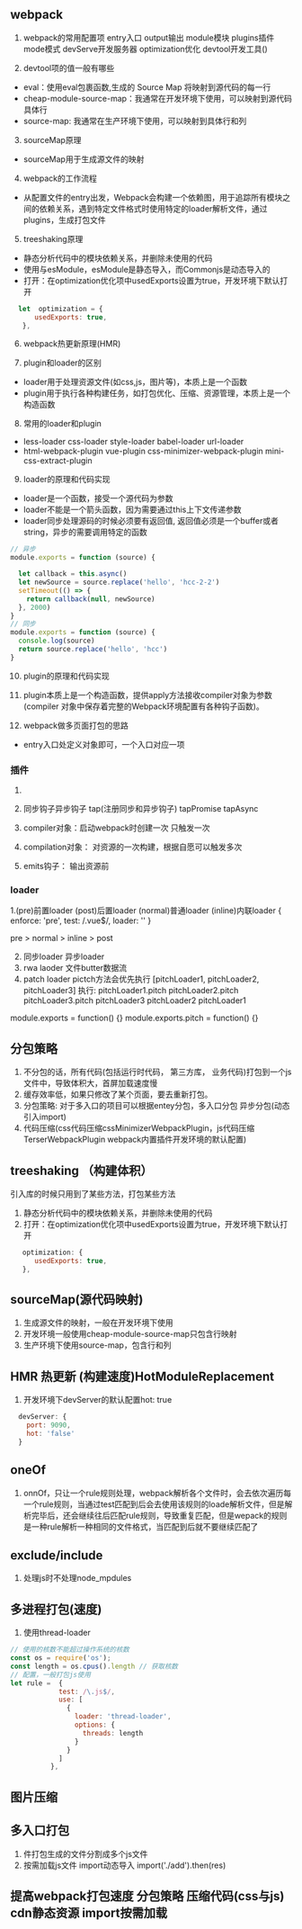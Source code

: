 ## webpack
1. webpack的常用配置项
entry入口 output输出 module模块 plugins插件 mode模式 devServe开发服务器 optimization优化 devtool开发工具()

2. devtool项的值一般有哪些
- eval：使用eval包裹函数,生成的 Source Map 将映射到源代码的每一行
- cheap-module-source-map：我通常在开发环境下使用，可以映射到源代码具体行
- source-map: 我通常在生产环境下使用，可以映射到具体行和列

3. sourceMap原理
- sourceMap用于生成源文件的映射


4. webpack的工作流程
- 从配置文件的entry出发，Webpack会构建一个依赖图，用于追踪所有模块之间的依赖关系，遇到特定文件格式时使用特定的loader解析文件，通过plugins，生成打包文件

5. treeshaking原理
- 静态分析代码中的模块依赖关系，并删除未使用的代码
- 使用与esModule，esModule是静态导入，而Commonjs是动态导入的
- 打开：在optimization优化项中usedExports设置为true，开发环境下默认打开
```js
  let  optimization = {
      usedExports: true,
   },
```


6. webpack热更新原理(HMR)




7. plugin和loader的区别
- loader用于处理资源文件(如css,js，图片等)，本质上是一个函数
- plugin用于执行各种构建任务，如打包优化、压缩、资源管理，本质上是一个构造函数


8. 常用的loader和plugin
- less-loader css-loader style-loader babel-loader url-loader 
- html-webpack-plugin vue-plugin css-minimizer-webpack-plugin mini-css-extract-plugin


9. loader的原理和代码实现
- loader是一个函数，接受一个源代码为参数
- loader不能是一个箭头函数，因为需要通过this上下文传递参数
- loader同步处理源码的时候必须要有返回值, 返回值必须是一个buffer或者string，异步的需要调用特定的函数
```js
// 异步
module.exports = function (source) {

  let callback = this.async()
  let newSource = source.replace('hello', 'hcc-2-2')
  setTimeout(() => {
    return callback(null, newSource)
  }, 2000)
}
// 同步
module.exports = function (source) {
  console.log(source)
  return source.replace('hello', 'hcc')
}
```

10. plugin的原理和代码实现
1. plugin本质上是一个构造函数，提供apply方法接收compiler对象为参数(compiler 对象中保存着完整的Webpack环境配置有各种钩子函数)。


11. webpack做多页面打包的思路
- entry入口处定义对象即可，一个入口对应一项

### 插件
1. 
1. 同步钩子异步钩子 tap(注册同步和异步钩子) tapPromise tapAsync
2. compiler对象：启动webpack时创建一次 只触发一次
2. compilation对象： 对资源的一次构建，根据自愿可以触发多次

4. emits钩子： 输出资源前


### loader
1.(pre)前置loader  (post)后置loader  (normal)普通loader   (inline)内联loader
     { 
        enforce: 'pre',
        test: /\.vue$/,
        loader: ''
      }

pre > normal > inline > post

2. 同步loader  异步loader
3. rwa laoder 文件butter数据流
4. patch loader  pictch方法会优先执行
[pitchLoader1, pitchLoader2, pitchLoader3]
执行: pitchLoader1.pitch pitchLoader2.pitch pitchLoader3.pitch  pitchLoader3 pitchLoader2 pitchLoader1

module.exports = function() {}
module.exports.pitch = function() {}


## 分包策略
1. 不分包的话，所有代码(包括运行时代码， 第三方库， 业务代码)打包到一个js文件中，导致体积大，首屏加载速度慢
2. 缓存效率低，如果只修改了某个页面，要去重新打包。
3. 分包策略: 对于多入口的项目可以根据entey分包，多入口分包
   异步分包(动态引入import)
4. 代码压缩(css代码压缩cssMinimizerWebpackPlugin，js代码压缩TerserWebpackPlugin webpack内置插件开发环境的默认配置)



## treeshaking （构建体积）
引入库的时候只用到了某些方法，打包某些方法
1. 静态分析代码中的模块依赖关系，并删除未使用的代码
2. 打开：在optimization优化项中usedExports设置为true，开发环境下默认打开
```js
   optimization: {
      usedExports: true,
   },
```

## sourceMap(源代码映射)
1. 生成源文件的映射，一般在开发环境下使用
2. 开发环境一般使用cheap-module-source-map只包含行映射
3. 生产环境下使用source-map，包含行和列


## HMR 热更新 (构建速度)HotModuleReplacement
1. 开发环境下devServer的默认配置hot: true
```js
  devServer: {
    port: 9090,
    hot: 'false'
  }
```


## oneOf
1. onnOf，只让一个rule规则处理，webpack解析各个文件时，会去依次遍历每一个rule规则，当通过test匹配到后会去使用该规则的loade解析文件，但是解析完毕后，还会继续往后匹配rule规则，导致重复匹配，但是wepack的规则是一种rule解析一种相同的文件格式，当匹配到后就不要继续匹配了


## exclude/include
1. 处理js时不处理node_mpdules


## 多进程打包(速度)
1. 使用thread-loader
```js
// 使用的核数不能超过操作系统的核数
const os = require('os');
const length = os.cpus().length // 获取核数
// 配置，一般打包js使用
let rule =  {
            test: /\.js$/,
            use: [
              {
                loader: 'thread-loader',
                options: {
                  threads: length
                }
              }
            ]
          },
```

## 图片压缩


## 多入口打包
1. 件打包生成的文件分割成多个js文件
2. 按需加载js文件 import动态导入
import('./add').then(res)
## 提高webpack打包速度  分包策略 压缩代码(css与js) cdn静态资源  import按需加载

